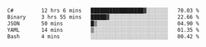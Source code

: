 <!--START_SECTION:waka-->

```txt
C#         12 hrs 6 mins   █████████████████▓░░░░░░░   70.03 %
Binary     3 hrs 55 mins   █████▓░░░░░░░░░░░░░░░░░░░   22.66 %
JSON       50 mins         █▒░░░░░░░░░░░░░░░░░░░░░░░   04.90 %
YAML       14 mins         ▒░░░░░░░░░░░░░░░░░░░░░░░░   01.35 %
Bash       4 mins          ░░░░░░░░░░░░░░░░░░░░░░░░░   00.42 %
```

<!--END_SECTION:waka-->
